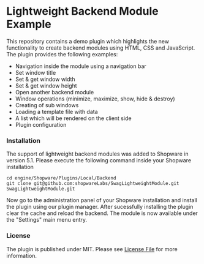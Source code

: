 # Lightweight Backend Module Example

This repository contains a demo plugin which highlights the new functionality to create backend modules using HTML, CSS and JavaScript. The plugin provides the following examples:

* Navigation inside the module using a navigation bar
* Set window title
* Set & get window width
* Set & get window height
* Open another backend module
* Window operations (minimize, maximize, show, hide & destroy)
* Creating of sub windows
* Loading a template file with data
* A list which will be rendered on the client side
* Plugin configuration

### Installation

The support of lightweight backend modules was added to Shopware in version 5.1. Please execute the following command inside your Shopware installation

```
cd engine/Shopware/Plugins/Local/Backend
git clone git@github.com:shopwareLabs/SwagLightweightModule.git SwagLightweightModule.git
```

Now go to the administration panel of your Shopware installation and install the plugin using our plugin manager. After sucessfully installing the plugin clear the cache and reload the backend. The module is now available under the "Settings" main menu entry.

### License
The plugin is published under MIT. Please see [License File](LICENSE-MIT) for more information.

 